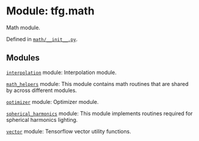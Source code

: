 <div itemscope itemtype="http://developers.google.com/ReferenceObject">
<meta itemprop="name" content="tfg.math" />
<meta itemprop="path" content="Stable" />
</div>

# Module: tfg.math

Math module.



Defined in [`math/__init__.py`](https://github.com/tensorflow/graphics/blob/master/tensorflow_graphics/math/__init__.py).

<!-- Placeholder for "Used in" -->


## Modules

[`interpolation`](../tfg/math/interpolation.md) module: Interpolation module.

[`math_helpers`](../tfg/math/math_helpers.md) module: This module contains math routines that are shared by across different modules.

[`optimizer`](../tfg/math/optimizer.md) module: Optimizer module.

[`spherical_harmonics`](../tfg/math/spherical_harmonics.md) module: This module implements routines required for spherical harmonics lighting.

[`vector`](../tfg/math/vector.md) module: Tensorflow vector utility functions.

